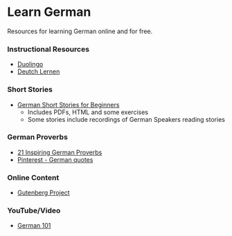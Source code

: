 # Learn German
Resources for learning German online and for free.

### Instructional Resources
-  [Duolingo](https://www.duolingo.com/)
- [Deutch Lernen](http://www.deutsch-lernen.com/)

### Short Stories 
- [German Short Stories for Beginners](http://learnoutlive.com/german-short-stories-beginners/)
  - Includes PDFs, HTML and some exercises
  - Some stories include recordings of German Speakers reading stories

### German Proverbs
- [21 Inspiring German Proverbs](http://www.fluentu.com/german/blog/learn-german-proverbs/)  
- [Pinterest - German quotes](https://www.pinterest.com/explore/german-quotes/)

### Online Content
- [Gutenberg Project](http://gutenberg.spiegel.de/)

### YouTube/Video
- [German 101](https://www.youtube.com/user/germanpod101)

